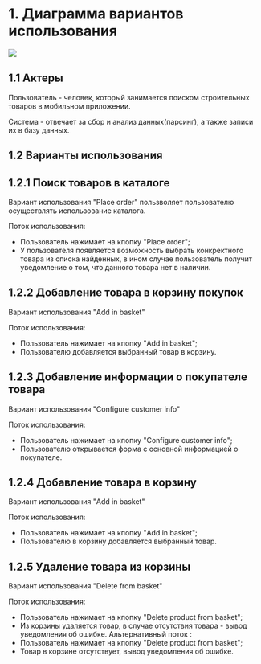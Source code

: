 # 1. Диаграмма вариантов использования
![](https://github.com/VadimTagiev750504/BuildComponentShop/blob/master/Diagrams/Use%20case/Use%20case.jpg)
## 1.1 Актеры
Пользователь - человек, который занимается поиском строительных товаров в мобильном приложении.

Система - отвечает за сбор и анализ данных(парсинг), а также записи их в базу данных.
## 1.2 Варианты использования
## 1.2.1 Поиск товаров в каталоге
Вариант использования "Place order" пользволяет пользователю осуществлять использование каталога.

Поток использования:
- Пользователь нажимает на кпопку "Place order";
- У пользователя появляется возможность выбрать конкректного товара из списка найденных, в ином случае пользователь получит уведомление о том, что данного товара нет в наличии.
## 1.2.2 Добавление товара в корзину покупок
Вариант использования "Add in basket"

Поток использования:
- Пользователь нажимает на кпопку "Add in basket";
- Пользователю добавляется выбранный товар в корзину.
## 1.2.3 Добавление информации о покупателе товара
Вариант использования "Configure customer info"

Поток использования:
- Пользователь нажимает на кпопку "Configure customer info";
- Пользователю открывается форма с основной информацией о покупателе.
## 1.2.4 Добавление товара в корзину
Вариант использования "Add in basket"

Поток использования:
- Пользователь нажимает на кпопку "Add in basket";
- Пользователю в корзину добавляется выбранный товар.
## 1.2.5 Удаление товара из корзины
Вариант использования "Delete from basket"

Поток использования:
- Пользователь нажимает на кпопку "Delete product from basket";
- Из корзины удаляется товар, в случае отсутствия товара - вывод уведомления об ошибке.
Альтернативный поток :
- Пользователь нажимает на кпопку "Delete product from basket";
- Товар в корзине отсутствует, вывод уведомления об ошибке.



